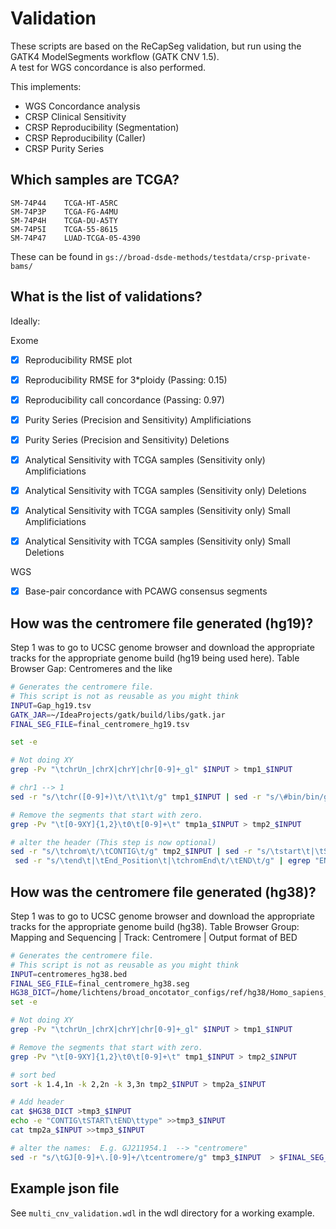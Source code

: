 # Validation

These scripts are based on the ReCapSeg validation, but run using the GATK4 ModelSegments workflow (GATK CNV 1.5).  
A test for WGS concordance is also performed.

This implements:
- WGS Concordance analysis
- CRSP Clinical Sensitivity
- CRSP Reproducibility (Segmentation)
- CRSP Reproducibility (Caller)
- CRSP Purity Series


## Which samples are TCGA?

```
SM-74P44 	TCGA-HT-A5RC
SM-74P3P 	TCGA-FG-A4MU
SM-74P4H 	TCGA-DU-A5TY
SM-74P5I 	TCGA-55-8615
SM-74P47 	LUAD-TCGA-05-4390
```

These can be found in `gs://broad-dsde-methods/testdata/crsp-private-bams/`

## What is the list of validations?

Ideally:

Exome
-[x] Reproducibility RMSE plot
-[x] Reproducibility RMSE for 3*ploidy (Passing: 0.15)
-[x] Reproducibility call concordance (Passing: 0.97)

-[x] Purity Series (Precision and Sensitivity) Amplificiations
-[x] Purity Series (Precision and Sensitivity) Deletions

-[x] Analytical Sensitivity with TCGA samples (Sensitivity only) Amplificiations
-[x] Analytical Sensitivity with TCGA samples (Sensitivity only) Deletions
-[x] Analytical Sensitivity with TCGA samples (Sensitivity only) Small Amplificiations
-[x] Analytical Sensitivity with TCGA samples (Sensitivity only) Small Deletions

WGS
-[x] Base-pair concordance with PCAWG consensus segments



## How was the centromere file generated (hg19)?

Step 1 was to go to UCSC genome browser and download the appropriate tracks for the appropriate genome build (hg19 being used here).
Table Browser
Gap: Centromeres and the like


```bash
# Generates the centromere file.
# This script is not as reusable as you might think
INPUT=Gap_hg19.tsv
GATK_JAR=~/IdeaProjects/gatk/build/libs/gatk.jar
FINAL_SEG_FILE=final_centromere_hg19.tsv

set -e

# Not doing XY
grep -Pv "\tchrUn_|chrX|chrY|chr[0-9]+_gl" $INPUT > tmp1_$INPUT

# chr1 --> 1
sed -r "s/\tchr([0-9]+)\t/\t\1\t/g" tmp1_$INPUT | sed -r "s/\#bin/bin/g" > tmp1a_$INPUT

# Remove the segments that start with zero.  
grep -Pv "\t[0-9XY]{1,2}\t0\t[0-9]+\t" tmp1a_$INPUT > tmp2_$INPUT

# alter the header (This step is now optional)
sed -r "s/\tchrom\t/\tCONTIG\t/g" tmp2_$INPUT | sed -r "s/\tstart\t|\tStart_Position\t|\tchromStart\t/\tSTART\t/g" | \
 sed -r "s/\tend\t|\tEnd_Position\t|\tchromEnd\t/\tEND\t/g" | egrep "END|centromere" > $FINAL_SEG_FILE
```

## How was the centromere file generated (hg38)?

Step 1 was to go to UCSC genome browser and download the appropriate tracks for the appropriate genome build (hg38).
Table Browser
Group: Mapping and Sequencing | Track: Centromere | Output format of BED


```bash
# Generates the centromere file.
# This script is not as reusable as you might think
INPUT=centromeres_hg38.bed
FINAL_SEG_FILE=final_centromere_hg38.seg
HG38_DICT=/home/lichtens/broad_oncotator_configs/ref/hg38/Homo_sapiens_assembly38.dict
set -e

# Not doing XY
grep -Pv "\tchrUn_|chrX|chrY|chr[0-9]+_gl" $INPUT > tmp1_$INPUT

# Remove the segments that start with zero.  
grep -Pv "\t[0-9XY]{1,2}\t0\t[0-9]+\t" tmp1_$INPUT > tmp2_$INPUT

# sort bed 
sort -k 1.4,1n -k 2,2n -k 3,3n tmp2_$INPUT > tmp2a_$INPUT

# Add header
cat $HG38_DICT >tmp3_$INPUT
echo -e "CONTIG\tSTART\tEND\ttype" >>tmp3_$INPUT
cat tmp2a_$INPUT >>tmp3_$INPUT

# alter the names:  E.g. GJ211954.1  --> "centromere"
sed -r "s/\tGJ[0-9]+\.[0-9]+/\tcentromere/g" tmp3_$INPUT  > $FINAL_SEG_FILE


```


## Example json file 

See `multi_cnv_validation.wdl` in the wdl directory for a working example.